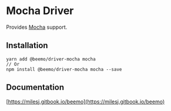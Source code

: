 # Mocha Driver

Provides [Mocha](https://github.com/facebook/mocha) support.

## Installation

```
yarn add @beemo/driver-mocha mocha
// Or
npm install @beemo/driver-mocha mocha --save
```

## Documentation

[https://milesj.gitbook.io/beemo](https://milesj.gitbook.io/beemo)
